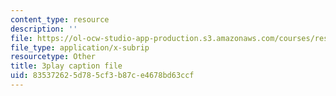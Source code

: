 ```yaml
---
content_type: resource
description: ''
file: https://ol-ocw-studio-app-production.s3.amazonaws.com/courses/res-18-006-calculus-revisited-single-variable-calculus-fall-2010/835372625d785cf3b87ce4678bd63ccf_7GZTjIxm32I.vtt
file_type: application/x-subrip
resourcetype: Other
title: 3play caption file
uid: 83537262-5d78-5cf3-b87c-e4678bd63ccf
---
```

